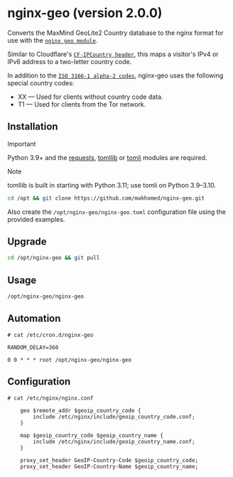 # nginx-geo (version 2.0.0)

Converts the MaxMind GeoLite2 Country database to the nginx format for use with the [`nginx geo module`](https://nginx.org/en/docs/http/ngx_http_geo_module.html).

Similar to Cloudflare's [`CF-IPCountry header`](https://developers.cloudflare.com/fundamentals/reference/http-headers/#cf-ipcountry), this maps a visitor's IPv4 or IPv6 address to a two-letter country code.

In addition to the [`ISO 3166-1 alpha-2 codes`](https://www.iso.org/iso-3166-country-codes.html), nginx-geo uses the following special country codes:

* XX — Used for clients without country code data.
* T1 — Used for clients from the Tor network.

## Installation

> [!IMPORTANT]
> Python 3.9+ and the [requests](https://requests.readthedocs.io/), [tomllib](https://docs.python.org/3/library/tomllib.html) or [tomli](https://pypi.org/project/tomli/) modules are required.

> [!NOTE]
> tomllib is built in starting with Python 3.11; use tomli on Python 3.9–3.10.

```bash
cd /opt && git clone https://github.com/makhomed/nginx-geo.git
```

Also create the `/opt/nginx-geo/nginx-geo.toml` configuration file using the provided examples.

## Upgrade

```bash
cd /opt/nginx-geo && git pull
```

## Usage

```bash
/opt/nginx-geo/nginx-geo
```

## Automation

```cron
# cat /etc/cron.d/nginx-geo

RANDOM_DELAY=360

0 0 * * * root /opt/nginx-geo/nginx-geo
```

## Configuration

```nginx
# cat /etc/nginx/nginx.conf

    geo $remote_addr $geoip_country_code {
        include /etc/nginx/include/geoip_country_code.conf;
    }

    map $geoip_country_code $geoip_country_name {
        include /etc/nginx/include/geoip_country_name.conf;
    }

    proxy_set_header GeoIP-Country-Code $geoip_country_code;
    proxy_set_header GeoIP-Country-Name $geoip_country_name;
```

